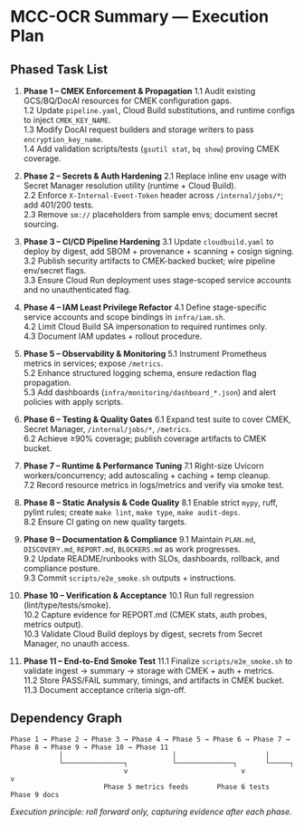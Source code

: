 # MCC-OCR Summary — Execution Plan

## Phased Task List

1. **Phase 1 – CMEK Enforcement & Propagation**
   1.1 Audit existing GCS/BQ/DocAI resources for CMEK configuration gaps.  
   1.2 Update `pipeline.yaml`, Cloud Build substitutions, and runtime configs to inject `CMEK_KEY_NAME`.  
   1.3 Modify DocAI request builders and storage writers to pass `encryption_key_name`.  
   1.4 Add validation scripts/tests (`gsutil stat`, `bq show`) proving CMEK coverage.

2. **Phase 2 – Secrets & Auth Hardening**
   2.1 Replace inline env usage with Secret Manager resolution utility (runtime + Cloud Build).  
   2.2 Enforce `X-Internal-Event-Token` header across `/internal/jobs/*`; add 401/200 tests.  
   2.3 Remove `sm://` placeholders from sample envs; document secret sourcing.

3. **Phase 3 – CI/CD Pipeline Hardening**
   3.1 Update `cloudbuild.yaml` to deploy by digest, add SBOM + provenance + scanning + cosign signing.  
   3.2 Publish security artifacts to CMEK-backed bucket; wire pipeline env/secret flags.  
   3.3 Ensure Cloud Run deployment uses stage-scoped service accounts and no unauthenticated flag.

4. **Phase 4 – IAM Least Privilege Refactor**
   4.1 Define stage-specific service accounts and scope bindings in `infra/iam.sh`.  
   4.2 Limit Cloud Build SA impersonation to required runtimes only.  
   4.3 Document IAM updates + rollout procedure.

5. **Phase 5 – Observability & Monitoring**
   5.1 Instrument Prometheus metrics in services; expose `/metrics`.  
   5.2 Enhance structured logging schema, ensure redaction flag propagation.  
   5.3 Add dashboards (`infra/monitoring/dashboard_*.json`) and alert policies with apply scripts.

6. **Phase 6 – Testing & Quality Gates**
   6.1 Expand test suite to cover CMEK, Secret Manager, `/internal/jobs/*`, `/metrics`.  
   6.2 Achieve ≥90% coverage; publish coverage artifacts to CMEK bucket.

7. **Phase 7 – Runtime & Performance Tuning**
   7.1 Right-size Uvicorn workers/concurrency; add autoscaling + caching + temp cleanup.  
   7.2 Record resource metrics in logs/metrics and verify via smoke test.

8. **Phase 8 – Static Analysis & Code Quality**
   8.1 Enable strict `mypy`, ruff, pylint rules; create `make lint`, `make type`, `make audit-deps`.  
   8.2 Ensure CI gating on new quality targets.

9. **Phase 9 – Documentation & Compliance**
   9.1 Maintain `PLAN.md`, `DISCOVERY.md`, `REPORT.md`, `BLOCKERS.md` as work progresses.  
   9.2 Update README/runbooks with SLOs, dashboards, rollback, and compliance posture.  
   9.3 Commit `scripts/e2e_smoke.sh` outputs + instructions.

10. **Phase 10 – Verification & Acceptance**
    10.1 Run full regression (lint/type/tests/smoke).  
    10.2 Capture evidence for REPORT.md (CMEK stats, auth probes, metrics output).  
    10.3 Validate Cloud Build deploys by digest, secrets from Secret Manager, no unauth access.

11. **Phase 11 – End-to-End Smoke Test**
    11.1 Finalize `scripts/e2e_smoke.sh` to validate ingest → summary → storage with CMEK + auth + metrics.  
    11.2 Store PASS/FAIL summary, timings, and artifacts in CMEK bucket.  
    11.3 Document acceptance criteria sign-off.

## Dependency Graph

```
Phase 1 → Phase 2 → Phase 3 → Phase 4 → Phase 5 → Phase 6 → Phase 7 → Phase 8 → Phase 9 → Phase 10 → Phase 11
            │                           │                      │
            └───────────────┐           └──────────────┐       └─────┐
                            v                            v            v
                       Phase 5 metrics feeds       Phase 6 tests   Phase 9 docs
```

_Execution principle: roll forward only, capturing evidence after each phase._
